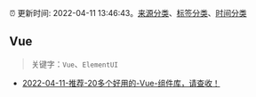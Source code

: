 :alarm_clock: 更新时间: 2022-04-11 13:46:43。[来源分类](../README.md)、[标签分类](../TAGS.md)、[时间分类](../TIMELINE.md)

## Vue


> 关键字：`Vue`、`ElementUI`



- [2022-04-11-推荐-20多个好用的-Vue-组件库，请查收！](https://toutiao.io/k/sskayyw) 